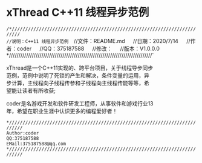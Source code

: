 # xThread C++11 线程异步范例  
  
`/*/////////////////////////////////////////////////////////////////////////`  
`//说明：C++11 线程异步范例 
`//文件：README.md`  
`//日期：2020/7/14`  
`//作者：coder`  
`//QQ：375187588`  
`//修改：`  
`//版本：V1.0.0.0`  
`*///////////////////////////////////////////////////////////////////////////`  
  
xThread是一个C++11实现的、跨平台项目，关于线程导步同步  
范例，范例中说明了死锁的产生和解决，条件变量的运用，异  
步计算，主线程向子线程传参和子线程向主线程传能等等，希  
望能让读者有所收获;  

coder是名游戏开发和软件研发工程师，从事软件和游戏行业13  
年，希望在职业生涯中认识更多的编程爱好者！  

`*///////////////////////////////////////////////////////////////////////////`  
`Author:coder`  
`QQ:375187588`  
`EMail:375187588@qq.com`  
`*///////////////////////////////////////////////////////////////////////////`  



